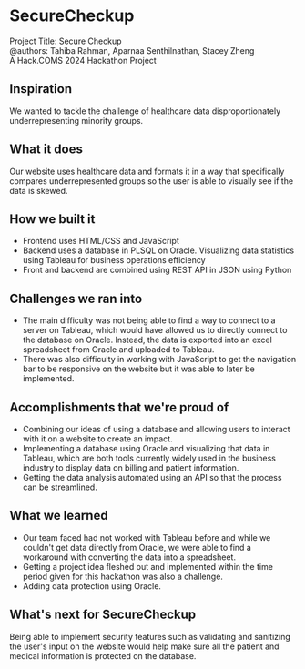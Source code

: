 
# SecureCheckup
Project Title: Secure Checkup  
@authors: Tahiba Rahman, Aparnaa Senthilnathan, Stacey Zheng  
A Hack.COMS 2024 Hackathon Project  

## Inspiration
We wanted to tackle the challenge of healthcare data disproportionately underrepresenting minority groups.

## What it does
Our website uses healthcare data and formats it in a way that specifically compares underrepresented groups so the user is able to visually see if the data is skewed. 

## How we built it
- Frontend uses HTML/CSS and JavaScript
- Backend uses a database in PLSQL on Oracle. Visualizing data statistics using Tableau for business operations efficiency
- Front and backend are combined using REST API in JSON using Python

## Challenges we ran into
- The main difficulty was not being able to find a way to connect to a server on Tableau, which would have allowed us to directly connect to the database on Oracle. Instead, the data is exported into an excel spreadsheet from Oracle and uploaded to Tableau. 
- There was also difficulty in working with JavaScript to get the navigation bar to be responsive on the website but it was able to later be implemented. 

## Accomplishments that we're proud of
- Combining our ideas of using a database and allowing users to interact with it on a website to create an impact.
- Implementing a database using Oracle and visualizing that data in Tableau, which are both tools currently widely used in the business industry to display data on billing and patient information.
- Getting the data analysis automated using an API so that the process can be streamlined.

## What we learned
- Our team faced had not worked with Tableau before and while we couldn't get data directly from Oracle, we were able to find a workaround with converting the data into a spreadsheet.
- Getting a project idea fleshed out and implemented within the time period given for this hackathon was also a challenge. 
- Adding data protection using Oracle.

## What's next for SecureCheckup
Being able to implement security features such as validating and sanitizing the user's input on the website would help make sure all the patient and medical information is protected on the database. 
